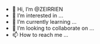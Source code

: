 - 👋 Hi, I’m @ZEIRRIEN
- 👀 I’m interested in ...
- 🌱 I’m currently learning ...
- 💞️ I’m looking to collaborate on ...
- 📫 How to reach me ...

<!---
ZEIRRIEN/ZEIRRIEN is a ✨ special ✨ repository because its `README.md` (this file) appears on your GitHub profile.
You can click the Preview link to take a look at your changes.
--->
